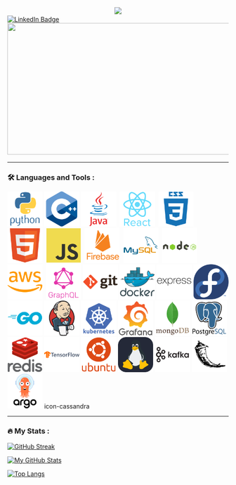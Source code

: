 <div id="header" align="center">
  <img src="https://media.giphy.com/media/M9gbBd9nbDrOTu1Mqx/giphy.gif" width="100"/>
</div>

<div id="badges">
  <a href="https://www.linkedin.com/in/aryan-sharma-02423a223/">
    <img src="https://img.shields.io/badge/LinkedIn-blue?style=for-the-badge&logo=linkedin&logoColor=white" alt="LinkedIn Badge"/>
  </a>
 </div>

<div align="center">
  <img src="https://media.giphy.com/media/dWesBcTLavkZuG35MI/giphy.gif" width="600" height="300"/>
</div>

---

### :hammer_and_wrench: Languages and Tools :

<div>
  <img src = "https://github.com/devicons/devicon/blob/master/icons/python/python-original-wordmark.svg" title="Python" width="80" height="80"/>
  <img src = "https://github.com/devicons/devicon/blob/master/icons/cplusplus/cplusplus-original.svg" title="C++" width="80" height="80"/>
  <img src="https://github.com/devicons/devicon/blob/master/icons/java/java-original-wordmark.svg" title="Java" alt="Java" width="80" height="80"/>&nbsp;
  <img src="https://github.com/devicons/devicon/blob/master/icons/react/react-original-wordmark.svg" title="React" alt="React" width="80" height="80"/>&nbsp;
  <img src="https://github.com/devicons/devicon/blob/master/icons/css3/css3-plain-wordmark.svg"  title="CSS3" alt="CSS" width="80" height="80"/>&nbsp;
  <img src="https://github.com/devicons/devicon/blob/master/icons/html5/html5-original.svg" title="HTML5" alt="HTML" width="80" height="80"/>&nbsp;
  <img src="https://github.com/devicons/devicon/blob/master/icons/javascript/javascript-original.svg" title="JavaScript" alt="JavaScript" width="80" height="80"/>&nbsp;
  <img src="https://github.com/devicons/devicon/blob/master/icons/firebase/firebase-plain-wordmark.svg" title="Firebase" alt="Firebase" width="80" height="80"/>&nbsp;
  <img src="https://github.com/devicons/devicon/blob/master/icons/mysql/mysql-original-wordmark.svg" title="MySQL"  alt="MySQL" width="80" height="80"/>&nbsp;
  <img src="https://github.com/devicons/devicon/blob/master/icons/nodejs/nodejs-original-wordmark.svg" title="NodeJS" alt="NodeJS" width="80" height="80"/>&nbsp;
  <img src="https://github.com/devicons/devicon/blob/master/icons/amazonwebservices/amazonwebservices-plain-wordmark.svg" title="AWS" alt="AWS" width="80" height="80"/>&nbsp;
  <img src = "https://github.com/devicons/devicon/blob/master/icons/graphql/graphql-plain-wordmark.svg" title="GraphQL" width="80" height="80"/>
  <img src="https://github.com/devicons/devicon/blob/master/icons/git/git-original-wordmark.svg" title="Git" **alt="Git" width="80" height="80"/>
  <img src = "https://github.com/devicons/devicon/blob/master/icons/docker/docker-original-wordmark.svg" title="Docker" width="80" height="80"/>
  <img src = "https://github.com/devicons/devicon/blob/master/icons/express/express-original-wordmark.svg" title="Express" width="80" height="80"/>
  <img src = "https://github.com/devicons/devicon/blob/master/icons/fedora/fedora-original.svg" title="Fedora" width="80" height="80"/>
  <img src = "https://github.com/devicons/devicon/blob/master/icons/go/go-original-wordmark.svg" title="Go" width="80" height="80"/>
  <img src = "https://github.com/devicons/devicon/blob/master/icons/jenkins/jenkins-original.svg" title="Jenkins" width="80" height="80"/>
  <img src = "https://github.com/devicons/devicon/blob/master/icons/kubernetes/kubernetes-plain-wordmark.svg" title="Kubernetes" width="80" height="80"/>
  <img src = "https://github.com/devicons/devicon/blob/master/icons/grafana/grafana-original-wordmark.svg" title="Grafana" width="80" height="80"/>
  <img src = "https://github.com/devicons/devicon/blob/master/icons/mongodb/mongodb-original-wordmark.svg" title="MongoDB" width="80" height="80"/>
  <img src = "https://github.com/devicons/devicon/blob/master/icons/postgresql/postgresql-original-wordmark.svg" title="PostgreSQL" width="80" height="80"/>
  <img src = "https://github.com/devicons/devicon/blob/master/icons/redis/redis-original-wordmark.svg" title="Redis" width="80" height="80"/>
  <img src="https://github.com/devicons/devicon/blob/master/icons/tensorflow/tensorflow-original-wordmark.svg" title="Tensorflow" width="80" height="80"/>
  <img src = "https://github.com/devicons/devicon/blob/master/icons/ubuntu/ubuntu-plain-wordmark.svg" title="Ubuntu" width="80" height="80"/>
  <img src = "https://github.com/tandpfun/skill-icons/blob/main/icons/Linux-Dark.svg" title="Linux" width="80" height="80"/>
  <img src="https://github.com/devicons/devicon/blob/master/icons/apachekafka/apachekafka-original-wordmark.svg" title="Kafka" width="80" height="80"/>
  <img src="https://github.com/devicons/devicon/blob/master/icons/flask/flask-original.svg" title="Flask" width="80" height="80"/>
  <img src="https://github.com/devicons/devicon/blob/master/icons/argocd/argocd-original-wordmark.svg" title="ArgoCD" width="80" height="80"/>
  <i class="icon-cassandra"></i> icon-cassandra
</div>

---

### :fire: My Stats :

[![GitHub Streak](http://github-readme-streak-stats.herokuapp.com?user=aryans1204&theme=dark&background=000000)](https://git.io/streak-stats)

[![My GitHub Stats](https://my-repo-latest.vercel.app/api?username=aryans1204&theme=transparent&show_icons=true)](https://github.com/anuraghazra/github-readme-stats)

[![Top Langs](https://my-repo-latest.vercel.app/api/top-langs/?username=aryans1204&hide=Jupyter%20Notebook&theme=transparent&show_icons=true)](https://github.com/anuraghazra/github-readme-stats)

